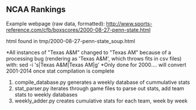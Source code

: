 NCAA Rankings
-----

Example webpage (raw data, formatted):
http://www.sports-reference.com/cfb/boxscores/2000-08-27-penn-state.html

html found in tmp/2000-08-27-penn-state_soup.html

*All instances of "Texas A&M" changed to "Texas AM" because of a processing bug (rendering as 'Texas A&amp;M', which throws fits in csv files) with: sed -i 's|Texas A&amp;M|Texas AM|g' 
*Only done for 2000.... will convert 2001-2014 once stat compilation is complete
	
1. compile_database.py generates a weekly database of cummulative stats
2. stat_parser.py iterates through game files to parse out stats, add team stats to weekly databases
3. weekly_adder.py creates cumulative stats for each team, week by week
